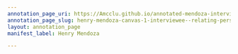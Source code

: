```yaml
---
annotation_page_uri: https://Amcclu.github.io/annotated-mendoza-interview/annotations/henry-mendoza-canvas-1-interviewee--relating-personal-detail.json
annotation_page_slug: henry-mendoza-canvas-1-interviewee--relating-personal-detail
layout: annotation_page
manifest_label: Henry Mendoza

---
```

